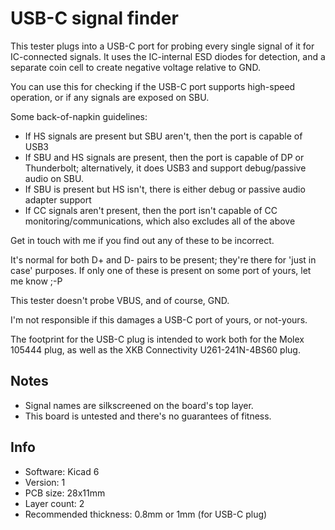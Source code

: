 # USB-C signal finder

This tester plugs into a USB-C port for probing every single signal of it
for IC-connected signals. It uses the IC-internal ESD diodes for detection,
and a separate coin cell to create negative voltage relative to GND.

You can use this for checking if the USB-C port supports high-speed operation,
or if any signals are exposed on SBU.

Some back-of-napkin guidelines:

- If HS signals are present but SBU aren't, then the port is capable of USB3
- If SBU and HS signals are present, then the port is capable of DP or Thunderbolt; alternatively, it does USB3 and support debug/passive audio on SBU.
- If SBU is present but HS isn't, there is either debug or passive audio adapter support
- If CC signals aren't present, then the port isn't capable of CC monitoring/communications, which also excludes all of the above

Get in touch with me if you find out any of these to be incorrect.

It's normal for both D+ and D- pairs to be present; they're there for 'just in case' purposes.
If only one of these is present on some port of yours, let me know ;-P

This tester doesn't probe VBUS, and of course, GND.

I'm not responsible if this damages a USB-C port of yours, or not-yours.

The footprint for the USB-C plug is intended to work both for the Molex 105444 plug,
as well as the XKB Connectivity U261-241N-4BS60 plug.

## Notes

- Signal names are silkscreened on the board's top layer.
- This board is untested and there's no guarantees of fitness.

## Info

- Software: Kicad 6
- Version: 1
- PCB size: 28x11mm
- Layer count: 2
- Recommended thickness: 0.8mm or 1mm (for USB-C plug)
